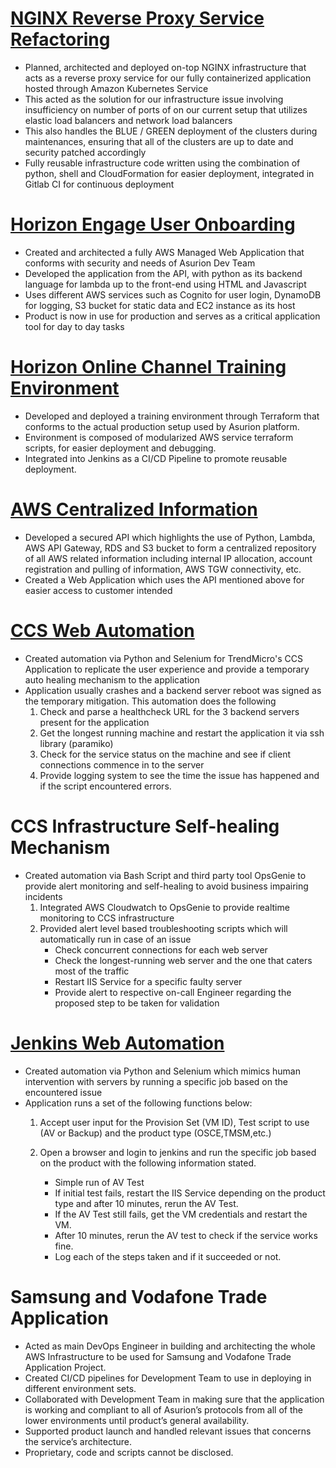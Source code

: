 # [NGINX Reverse Proxy Service Refactoring](https://github.com/keithbenedicto-personal/Portfolio/tree/main/NGINX%20Reverse%20Proxy)

* Planned, architected and deployed on-top NGINX infrastructure that acts as a reverse proxy service for our fully containerized application hosted through Amazon Kubernetes Service
* This acted as the solution for our infrastructure issue involving insufficiency on number of ports of on our current setup that utilizes elastic load balancers and network load balancers
* This also handles the BLUE / GREEN deployment of the clusters during maintenances, ensuring that all of the clusters are up to date and security patched accordingly
* Fully reusable infrastructure code written using the combination of python, shell and CloudFormation for easier deployment, integrated in Gitlab CI for continuous deployment

# [Horizon Engage User Onboarding](https://github.com/keithbenedicto-personal/Portfolio/tree/main/engage-user-onboarding)

* Created and architected a fully AWS Managed Web Application that conforms with security and needs of Asurion Dev Team
* Developed the application from the API, with python as its backend language for lambda up to the front-end using HTML and Javascript
* Uses different AWS services such as Cognito for user login, DynamoDB for logging, S3 bucket for static data and EC2 instance as its host
* Product is now in use for production and serves as a critical application tool for day to day tasks

# [Horizon Online Channel Training Environment](https://github.com/keithbenedicto-personal/Portfolio/tree/main/Horizon%20Online%20Channel%20Training%20Environment)

* Developed and deployed a training environment through Terraform that conforms to the actual production setup used by Asurion platform.
* Environment is composed of modularized AWS service terraform scripts, for easier deployment and debugging.
* Integrated into Jenkins as a CI/CD Pipeline to promote reusable deployment.

# [AWS Centralized Information](https://github.com/keithbenedicto-personal/Portfolio/tree/main/AWS%20Centralized%20Information)
* Developed a secured API which highlights the use of Python, Lambda, AWS API Gateway, RDS and S3 bucket to form a centralized repository of all AWS related information including internal IP allocation, account registration and pulling of information, AWS TGW connectivity, etc.
* Created a Web Application which uses the API mentioned above for easier access to customer intended

# [CCS Web Automation](https://github.com/keithbenedicto-personal/Portfolio/tree/main/CCS%20-%20Selenium)
* Created automation via Python and Selenium for TrendMicro's CCS Application to replicate the user experience and provide a temporary auto healing mechanism to the application
* Application usually crashes and a backend server reboot was signed as the temporary mitigation. This automation does the following
    1. Check and parse a healthcheck URL for the 3 backend servers present for the application
    2. Get the longest running machine and restart the application it via ssh library (paramiko)
    3. Check for the service status on the machine and see if client connections commence in to the server
    4. Provide logging system to see the time the issue has happened and if the script encountered errors.

# CCS Infrastructure Self-healing Mechanism
* Created automation via Bash Script and third party tool OpsGenie to provide alert monitoring and self-healing to avoid business impairing incidents
    1. Integrated AWS Cloudwatch to OpsGenie to provide realtime monitoring to CCS infrastructure
    2. Provided alert level based troubleshooting scripts which will automatically run in case of an issue
        * Check concurrent connections for each web server
        * Check the longest-running web server and the one that caters most of the traffic
        * Restart IIS Service for a specific faulty server
        * Provide alert to respective on-call Engineer regarding the proposed step to be taken for validation 
# [Jenkins Web Automation](https://github.com/keithbenedicto-personal/Portfolio/tree/main/Jenkins%20-%20Selenium)
 * Created automation via Python and Selenium which mimics human intervention with servers by running a specific job based on the encountered issue
 * Application runs a set of the following functions below:
    1. Accept user input for the Provision Set (VM ID), Test script to use (AV or Backup) and the product type (OSCE,TMSM,etc.)
    2. Open a browser and login to jenkins and run the specific job based on the product with the following information stated.
      
        * Simple run of AV Test
        * If initial test fails, restart the IIS Service depending on the product type and after 10 minutes, rerun the AV Test.
        * If the AV Test still fails, get the VM credentials and restart the VM.
        * After 10 minutes, rerun the AV test to check if the service works fine.
        * Log each of the steps taken and if it succeeded or not.
      
# Samsung and Vodafone Trade Application
* Acted as main DevOps Engineer in building and architecting the whole AWS Infrastructure to be used for Samsung and Vodafone Trade Application Project.
* Created CI/CD pipelines for Development Team to use in deploying in different environment sets.
* Collaborated with Development Team in making sure that the application is working and compliant to all of Asurion’s protocols from all of the lower environments until product’s general availability.
* Supported product launch and handled relevant issues that concerns the service’s architecture.
* Proprietary, code and scripts cannot be disclosed.



      
